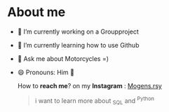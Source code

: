 # About me 

- 🔭 I’m currently working on a Groupproject
- 🌱 I’m currently learning how to use Github
- 💬 Ask me about Motorcycles =)
- 😄 Pronouns: Him 🤠

  How to **reach me**? on my **Instagram** : [Mogens.rsy](https://www.instagram.com/mogens.rsy/?hl=de)
  
  > i want to learn more about <sub>SQL</sub> and <sup>Python</sup>


